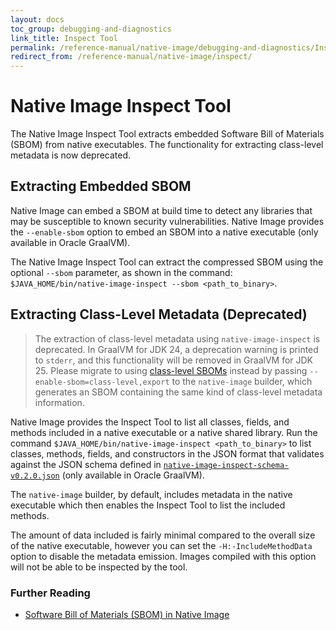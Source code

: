 ```yaml
---
layout: docs
toc_group: debugging-and-diagnostics
link_title: Inspect Tool
permalink: /reference-manual/native-image/debugging-and-diagnostics/InspectTool/
redirect_from: /reference-manual/native-image/inspect/
---
```


# Native Image Inspect Tool

The Native Image Inspect Tool extracts embedded Software Bill of Materials (SBOM) from native executables. The functionality for extracting class-level metadata is now deprecated.

## Extracting Embedded SBOM

Native Image can embed a SBOM at build time to detect any libraries that may be susceptible to known security vulnerabilities.
Native Image provides the `--enable-sbom` option to embed an SBOM into a native executable (only available in Oracle GraalVM).

The Native Image Inspect Tool can extract the compressed SBOM using the optional `--sbom` parameter, as shown in the command: `$JAVA_HOME/bin/native-image-inspect --sbom <path_to_binary>`.

## Extracting Class-Level Metadata (Deprecated)

> The extraction of class-level metadata using `native-image-inspect` is deprecated. In GraalVM for JDK 24, a deprecation warning is printed to `stderr`, and this functionality will be removed in GraalVM for JDK 25. Please migrate to using [class-level SBOMs](../../security/SBOM.md#including-class-level-metadata-in-the-sbom) instead by passing `--enable-sbom=class-level,export` to the `native-image` builder, which generates an SBOM containing the same kind of class-level metadata information.

Native Image provides the Inspect Tool to list all classes, fields, and methods included in a native executable or a native shared library. 
Run the command `$JAVA_HOME/bin/native-image-inspect <path_to_binary>` to list classes, methods, fields, and constructors in the JSON format that validates against the JSON schema defined in [`native-image-inspect-schema-v0.2.0.json`](assets/native-image-inspect-schema-v0.2.0.json) (only available in Oracle GraalVM).

The `native-image` builder, by default, includes metadata in the native executable which then enables the Inspect Tool to list the included methods.

The amount of data included is fairly minimal compared to the overall size of the native executable, however you can set the `-H:-IncludeMethodData` option to disable the metadata emission.
Images compiled with this option will not be able to be inspected by the tool.

### Further Reading

- [Software Bill of Materials (SBOM) in Native Image](../../security/SBOM.md)
